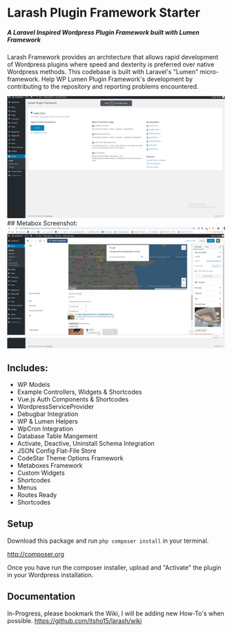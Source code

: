 # Larash Plugin Framework Starter

##### A Laravel Inspired Wordpress Plugin Framework built with Lumen Framework

 Larash Framework provides an architecture that allows rapid development of Wordpress plugins where speed and dexterity is preferred over native Wordpress methods. This codebase is built with Laravel's "Lumen" micro-framework.  Help WP Lumen Plugin Framework's development by contributing to the repository and reporting problems encountered.

<div align="center">
    <img src="resources/assets/screenshots/preview.png" </img> 
</div>
## Metabox Screenshot:
<div align="center">
    <img src="resources/assets/screenshots/metabox.png" </img> 
</div>

## Includes:
* WP Models
* Example Controllers, Widgets & Shortcodes
* Vue.js Auth Components & Shortcodes
* WordpressServiceProvider
* Debugbar Integration
* WP & Lumen Helpers
* WpCron Integration
* Database Table Mangement
* Activate, Deactive, Uninstall Schema Integration
* JSON Config Flat-File Store
* CodeStar Theme Options Framework
* Metaboxes Framework
* Custom Widgets
* Shortcodes
* Menus
* Routes Ready
* Shortcodes

## Setup

Download this package and run ```php composer install``` in your terminal.

http://composer.org

Once you have run the composer installer, upload and "Activate" the plugin in your Wordpress installation.

## Documentation

In-Progress, please bookmark the Wiki, I will be adding new How-To's when possible.
https://github.com/itsho15/larash/wiki

